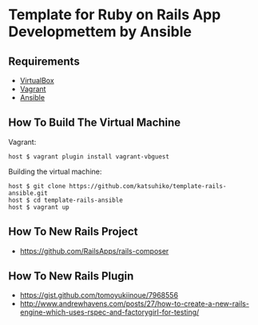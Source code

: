 # Template for Ruby on Rails App Developmettem by Ansible

## Requirements

* [VirtualBox](https://www.virtualbox.org)
* [Vagrant](http://vagrantup.com)
* [Ansible](http://www.ansible.com)

## How To Build The Virtual Machine

Vagrant:

    host $ vagrant plugin install vagrant-vbguest

Building the virtual machine:

    host $ git clone https://github.com/katsuhiko/template-rails-ansible.git
    host $ cd template-rails-ansible
    host $ vagrant up

## How To New Rails Project

* https://github.com/RailsApps/rails-composer

## How To New Rails Plugin

* https://gist.github.com/tomoyukiinoue/7968556
* http://www.andrewhavens.com/posts/27/how-to-create-a-new-rails-engine-which-uses-rspec-and-factorygirl-for-testing/
